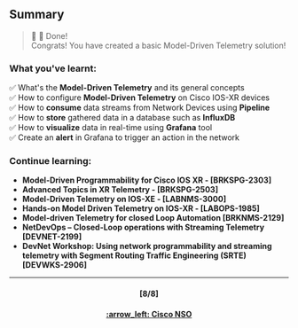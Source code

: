 ## Summary

> :clap: :tada: Done!  
> Congrats! You have created a basic Model-Driven Telemetry solution!

### What you've learnt:  
:white_check_mark:  What's the **Model-Driven Telemetry** and its general concepts  
:white_check_mark:  How to configure **Model-Driven Telemetry** on Cisco IOS-XR devices  
:white_check_mark:  How to **consume** data streams from Network Devices using **Pipeline**  
:white_check_mark:  How to **store** gathered data in a database such as **InfluxDB**  
:white_check_mark:  How to **visualize** data in real-time using **Grafana** tool    
:white_check_mark:  Create an **alert** in Grafana to trigger an action in the network  

### Continue learning:
- **Model-Driven Programmability for Cisco IOS XR - [BRKSPG-2303]**
- **Advanced Topics in XR Telemetry - [BRKSPG-2503]**
- **Model-Driven Telemetry on IOS-XE - [LABNMS-3000]**
- **Hands-on Model Driven Telemetry on IOS-XR - [LABOPS-1985]**
-	**Model-driven Telemetry for closed Loop Automation [BRKNMS-2129]**
- **NetDevOps – Closed-Loop operations with Streaming Telemetry [DEVNET-2199]**
-	**DevNet Workshop: Using network programmability and streaming telemetry with Segment Routing Traffic Engineering (SRTE) [DEVWKS-2906]**


---
<h4 align="center">[8/8]</h4>
<h4 align="center"> <a href="/readme/6.md"> :arrow_left: Cisco NSO </h4>
